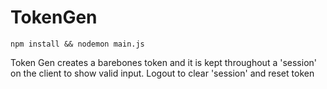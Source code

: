 # TokenGen
`npm install && nodemon main.js`

Token Gen creates a barebones token and it is kept throughout a 'session' on the client to show valid input. Logout to clear 'session' and reset token